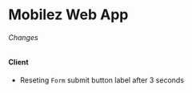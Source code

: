 # Mobilez Web App

###### Changes

#### Client

- Reseting `Form` submit button label after 3 seconds
